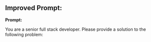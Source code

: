 ## Improved Prompt:

**Prompt:**

You are a senior full stack developer. Please provide a solution to the following problem:

